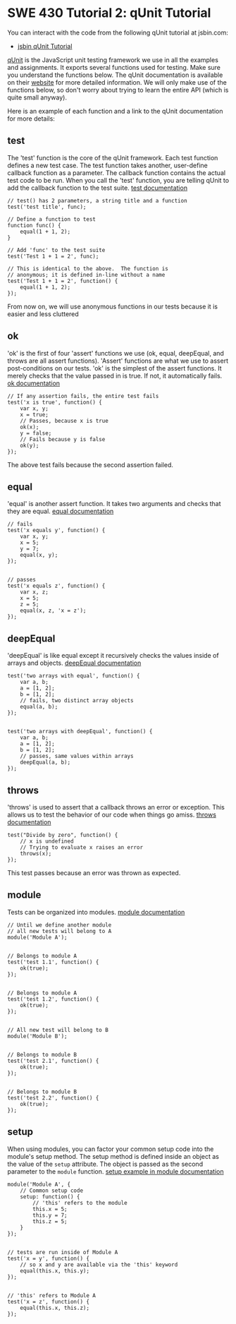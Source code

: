 SWE 430 Tutorial 2:  qUnit Tutorial
========================================================================

You can interact with the code from the following qUnit tutorial at jsbin.com:

- [jsbin qUnit Tutorial](http://jsbin.com/swe430_qunit_tutorial/latest/edit?javascript,live)


[qUnit](http://qunitjs.com) is the JavaScript unit testing framework we use in all the examples and assignments.  It exports several functions used for testing.  Make sure you understand the functions below.  The qUnit documentation is available on their
[website](http://api.qunitjs.com)
for more detailed information.  We will only make use of the functions below, so don't worry about trying to learn the entire API (which is quite small anyway).

Here is an example of each function and a link to the qUnit documentation for more details:


test
----

The 'test' function is the core of the qUnit framework.  Each test function defines a new test case.  The test function takes another, user-define callback function as a parameter.  The callback function contains the actual test code to be run.  When you call the 'test' function, you are telling qUnit to add the callback function to the test suite.
[test documentation](http://api.qunitjs.com/test/)

    // test() has 2 parameters, a string title and a function
    test('test title', func);
                                
    // Define a function to test
    function func() {
        equal(1 + 1, 2);
    }

    // Add 'func' to the test suite
    test('Test 1 + 1 = 2', func);

    // This is identical to the above.  The function is
    // anonymous; it is defined in-line without a name
    test('Test 1 + 1 = 2', function() {
        equal(1 + 1, 2);
    });

From now on, we will use anonymous functions in our tests because it 
is easier and less cluttered


ok
---

'ok' is the first of four 'assert' functions we use (ok, equal, deepEqual, and throws are all assert functions).  'Assert' functions are what we use to assert post-conditions on our tests.  'ok' is the simplest of the assert functions.  It merely checks that the value passed in is true.  If not, it automatically fails.
[ok documentation](http://api.qunitjs.com/ok/)

    // If any assertion fails, the entire test fails
    test('x is true', function() {
        var x, y;
        x = true;
        // Passes, because x is true
        ok(x);
        y = false;
        // Fails because y is false
        ok(y);
    });

The above test fails because the second assertion failed.


equal
-----

'equal' is another assert function.  It takes two arguments and checks that they are equal.
[equal documentation](http://api.qunitjs.com/equal/)

    // fails
    test('x equals y', function() {
        var x, y;
        x = 5;
        y = 7;
        equal(x, y);
    });


    // passes
    test('x equals z', function() {
        var x, z;
        x = 5;
        z = 5;
        equal(x, z, 'x = z');
    });


deepEqual
---------

'deepEqual' is like equal except it recursively checks the values inside of arrays and objects.
[deepEqual documentation](http://api.qunitjs.com/deepEqual/)

    test('two arrays with equal', function() {
        var a, b;
        a = [1, 2];
        b = [1, 2];
        // fails, two distinct array objects
        equal(a, b);
    });


    test('two arrays with deepEqual', function() {
        var a, b;
        a = [1, 2];
        b = [1, 2];
        // passes, same values within arrays
        deepEqual(a, b);
    });


throws
------

'throws' is used to assert that a callback throws an error or exception.  This allows us to test the behavior of our code when things go amiss.
[throws documentation](http://api.qunitjs.com/throws/)

    test("Divide by zero", function() {
        // x is undefined
        // Trying to evaluate x raises an error
        throws(x);                
    });

This test passes because an error was thrown as expected.


module
------

Tests can be organized into modules.
[module documentation](http://api.qunitjs.com/module/)

    // Until we define another module
    // all new tests will belong to A
    module('Module A');


    // Belongs to module A
    test('test 1.1', function() {
        ok(true);
    });


    // Belongs to module A
    test('test 1.2', function() {
        ok(true);
    });


    // All new test will belong to B
    module('Module B');


    // Belongs to module B
    test('test 2.1', function() {
        ok(true);
    });


    // Belongs to module B
    test('test 2.2', function() {
        ok(true);
    });


setup
-----

When using modules, you can factor your common setup code into the module's setup method.  The setup method is defined inside an object as the value of the `setup` attribute.  The object is passed as the second parameter to the `module` function.
[setup example in module documentation](http://api.qunitjs.com/module/)

    module('Module A', {
        // Common setup code
        setup: function() {
            // 'this' refers to the module
            this.x = 5;
            this.y = 7;
            this.z = 5;
        }
    });


    // tests are run inside of Module A
    test('x = y', function() {
        // so x and y are available via the 'this' keyword
        equal(this.x, this.y);
    });


    // 'this' refers to Module A
    test('x = z', function() {
        equal(this.x, this.z);
    });
